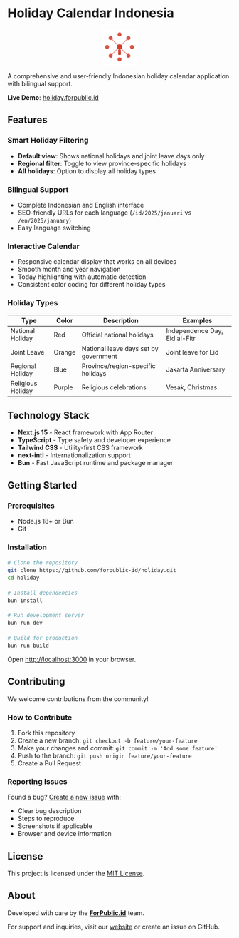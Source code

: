 # Holiday Calendar Indonesia

<div align="center">
<img src="public/logo.svg" alt="Holiday Calendar Indonesia" width="80" height="80">
</div>

A comprehensive and user-friendly Indonesian holiday calendar application with bilingual support.

**Live Demo**: [holiday.forpublic.id](https://holiday.forpublic.id)

## Features

### Smart Holiday Filtering
- **Default view**: Shows national holidays and joint leave days only
- **Regional filter**: Toggle to view province-specific holidays  
- **All holidays**: Option to display all holiday types

### Bilingual Support
- Complete Indonesian and English interface
- SEO-friendly URLs for each language (`/id/2025/januari` vs `/en/2025/january`)
- Easy language switching

### Interactive Calendar
- Responsive calendar display that works on all devices
- Smooth month and year navigation
- Today highlighting with automatic detection
- Consistent color coding for different holiday types

### Holiday Types

| Type | Color | Description | Examples |
|------|-------|-------------|----------|
| National Holiday | Red | Official national holidays | Independence Day, Eid al-Fitr |
| Joint Leave | Orange | National leave days set by government | Joint leave for Eid |
| Regional Holiday | Blue | Province/region-specific holidays | Jakarta Anniversary |
| Religious Holiday | Purple | Religious celebrations | Vesak, Christmas |

## Technology Stack

- **Next.js 15** - React framework with App Router
- **TypeScript** - Type safety and developer experience
- **Tailwind CSS** - Utility-first CSS framework
- **next-intl** - Internationalization support
- **Bun** - Fast JavaScript runtime and package manager

## Getting Started

### Prerequisites
- Node.js 18+ or Bun
- Git

### Installation

```bash
# Clone the repository
git clone https://github.com/forpublic-id/holiday.git
cd holiday

# Install dependencies
bun install

# Run development server
bun run dev

# Build for production
bun run build
```

Open [http://localhost:3000](http://localhost:3000) in your browser.

## Contributing

We welcome contributions from the community!

### How to Contribute
1. Fork this repository
2. Create a new branch: `git checkout -b feature/your-feature`
3. Make your changes and commit: `git commit -m 'Add some feature'`
4. Push to the branch: `git push origin feature/your-feature`
5. Create a Pull Request

### Reporting Issues
Found a bug? [Create a new issue](https://github.com/forpublic-id/holiday/issues) with:
- Clear bug description
- Steps to reproduce
- Screenshots if applicable
- Browser and device information

## License

This project is licensed under the [MIT License](LICENSE).

## About

Developed with care by the **[ForPublic.id](https://forpublic.id)** team.

For support and inquiries, visit our [website](https://forpublic.id) or create an issue on GitHub.

